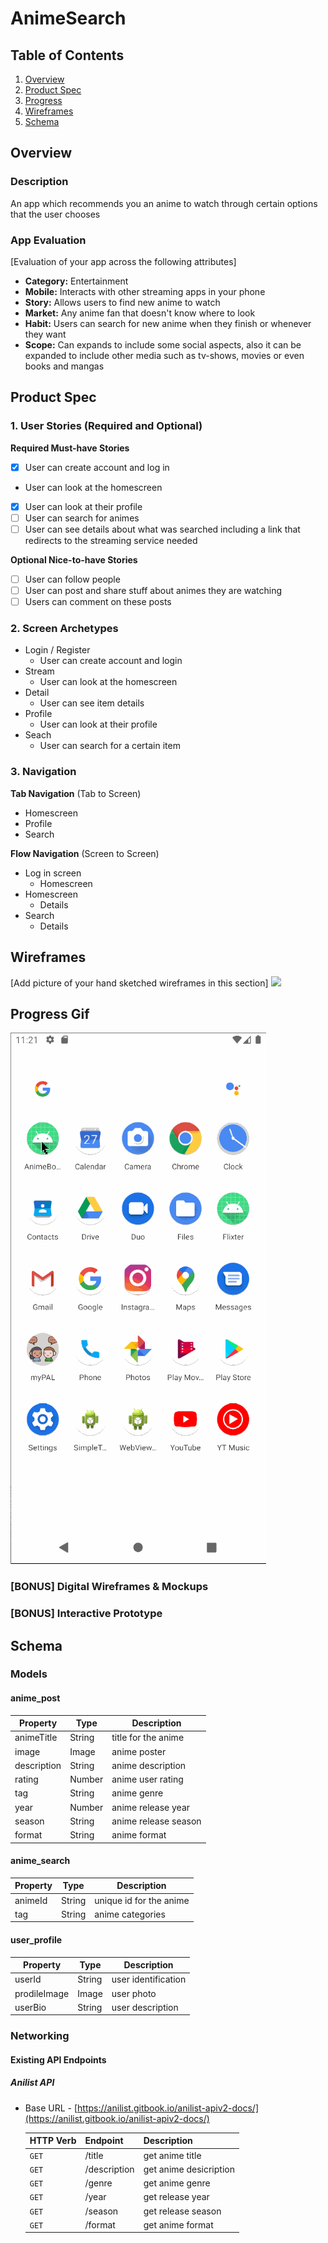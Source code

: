 # AnimeSearch

## Table of Contents

1. [Overview](#Overview)
1. [Product Spec](#Product-Spec)
1. [Progress](#Progress-Gif)
1. [Wireframes](#Wireframes)
1. [Schema](#Schema)

## Overview

### Description

An app which recommends you an anime to watch through certain options that the user chooses

### App Evaluation

[Evaluation of your app across the following attributes]

- **Category:** Entertainment
- **Mobile:** Interacts with other streaming apps in your phone
- **Story:** Allows users to find new anime to watch
- **Market:** Any anime fan that doesn't know where to look
- **Habit:** Users can search for new anime when they finish or whenever they want
- **Scope:** Can expands to include some social aspects, also it can be expanded to include other media such as tv-shows, movies or even books and mangas

## Product Spec

### 1. User Stories (Required and Optional)

**Required Must-have Stories**

- [x] User can create account and log in
- User can look at the homescreen
- [x] User can look at their profile
- [ ] User can search for animes
- [ ] User can see details about what was searched including a link that redirects to the streaming service needed

**Optional Nice-to-have Stories**

- [ ] User can follow people
- [ ] User can post and share stuff about animes they are watching
- [ ] Users can comment on these posts

### 2. Screen Archetypes

- Login / Register
  - User can create account and login
- Stream
  - User can look at the homescreen
- Detail
  - User can see item details
- Profile
  - User can look at their profile
- Seach
  - User can search for a certain item

### 3. Navigation

**Tab Navigation** (Tab to Screen)

- Homescreen
- Profile
- Search

**Flow Navigation** (Screen to Screen)

- Log in screen
  - Homescreen
- Homescreen
  - Details
- Search
  - Details

## Wireframes

[Add picture of your hand sketched wireframes in this section]
<img src="https://i.ibb.co/mF2MXMK/wireframe.jpg" width=600>

## Progress Gif

<img src="progress.gif">

### [BONUS] Digital Wireframes & Mockups

### [BONUS] Interactive Prototype

## Schema

### Models

#### anime_post

| Property    | Type   | Description          |
| ----------- | ------ | -------------------- |
| animeTitle  | String | title for the anime  |
| image       | Image  | anime poster         |
| description | String | anime description    |
| rating      | Number | anime user rating    |
| tag         | String | anime genre          |
| year        | Number | anime release year   |
| season      | String | anime release season |
| format      | String | anime format         |

#### anime_search

| Property | Type   | Description             |
| -------- | ------ | ----------------------- |
| animeId  | String | unique id for the anime |
| tag      | String | anime categories        |

#### user_profile

| Property     | Type   | Description         |
| ------------ | ------ | ------------------- |
| userId       | String | user identification |
| prodileImage | Image  | user photo          |
| userBio      | String | user description    |

### Networking

#### Existing API Endpoints

##### Anilist API

- Base URL - [https://anilist.gitbook.io/anilist-apiv2-docs/](https://anilist.gitbook.io/anilist-apiv2-docs/)

  | HTTP Verb | Endpoint     | Description            |
  | --------- | ------------ | ---------------------- |
  | `GET`     | /title       | get anime title        |
  | `GET`     | /description | get anime desicription |
  | `GET`     | /genre       | get anime genre        |
  | `GET`     | /year        | get release year       |
  | `GET`     | /season      | get release season     |
  | `GET`     | /format      | get anime format       |
